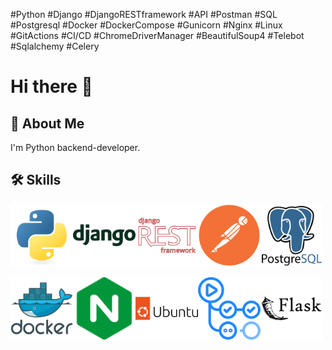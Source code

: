 #Python #Django #DjangoRESTframework #API #Postman #SQL #Postgresql #Docker #DockerCompose 
#Gunicorn #Nginx #Linux #GitActions #CI/CD #ChromeDriverManager #BeautifulSoup4 #Telebot #Sqlalchemy
#Celery

# Hi there 👋

## 🚀 About Me
I'm Python backend-developer.

## 🛠 Skills
<img src="https://github.com/devicons/devicon/blob/master/icons/python/python-original.svg" alt="Python icon" width="100" height="100"><img src="https://github.com/devicons/devicon/blob/master/icons/django/django-plain-wordmark.svg" alt="Django icon" width="100" height="100"><img src="https://github.com/devicons/devicon/blob/master/icons/djangorest/djangorest-line-wordmark.svg" alt="Django REST icon" width="100" height="100"><img src="https://github.com/devicons/devicon/blob/master/icons/postman/postman-original.svg" alt="Postman icon" width="100" height="100"><img src="https://github.com/devicons/devicon/blob/master/icons/postgresql/postgresql-original-wordmark.svg" alt="Postgre icon" width="100" height="100">

<img src="https://github.com/devicons/devicon/blob/master/icons/docker/docker-original-wordmark.svg" alt="Docker icon" width="100" height="100"><img src="https://github.com/devicons/devicon/blob/master/icons/nginx/nginx-original.svg" alt="Nginx icon" width="100" height="100"><img src="https://github.com/devicons/devicon/blob/master/icons/ubuntu/ubuntu-original-wordmark.svg" alt="Ubuntu icon" width="100" height="100"><img src="https://github.com/devicons/devicon/blob/master/icons/githubactions/githubactions-original.svg" alt="GitActions icon" width="100" height="100"><img src="https://github.com/devicons/devicon/blob/master/icons/flask/flask-original-wordmark.svg" alt="Flask icon" width="100" height="100">
